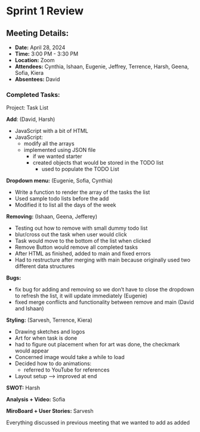 # Sprint 1 Review

## Meeting Details:
- **Date:** April 28, 2024
- **Time:** 3:00 PM - 3:30 PM
- **Location:** Zoom
-  **Attendees:** Cynthia, Ishaan, Eugenie, Jeffrey, Terrence, Harsh, Geena, Sofia, Kiera
-  **Absentees:** David

### Completed Tasks:
Project: Task List

**Add**: (David, Harsh)
- JavaScript with a bit of HTML
- JavaScript:
    - modify all the arrays 
    - implemented using JSON file
        - if we wanted starter 
        - created objects that would be stored in the TODO list
            - used to populate the TODO List

**Dropdown menu:** (Eugenie, Sofia, Cynthia)
- Write a function to render the array of the tasks the list 
- Used sample todo lists before the add 
- Modified it to list all the days of the week

**Removing:** (Ishaan, Geena, Jefferey)
- Testing out how to remove with small dummy todo list
- blur/cross out the task when user would click
- Task would move to the bottom of the list when clicked
- Remove Button would remove all completed tasks
- After HTML as finished, added to main and fixed errors 
- Had to restructure after merging with main because originally used two different data structures

**Bugs:**
- fix bug for adding and removing so we don’t have to close the dropdown to refresh the list, it will update immediately (Eugenie)
- fixed merge conflicts and functionality between remove and main (David and Ishaan)


**Styling:**  (Sarvesh, Terrence, Kiera)
- Drawing sketches and logos
- Art for when task is done 
- had to figure out placement when for art was done, the checkmark would appear
- Concerned image would take a while to load
- Decided how to do animations:
    - referred to YouTube for references
- Layout setup —> improved at end

**SWOT:** Harsh

**Analysis + Video:** Sofia

**MiroBoard + User Stories:** Sarvesh

Everything discussed in previous meeting that we wanted to add as added

